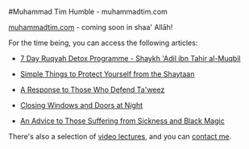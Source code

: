 [title: Muhammad Tim Humble - muhammadtim.com]:/
[menu: Home]:/
[order: 1]:/

#Muhammad Tim Humble - muhammadtim.com

[muhammadtim.com](http://www.muhammadtim.com/ "muhammadtim.com") - coming soon in shaa' Allāh!

For the time being, you can access the following articles:

* [7 Day Ruqyah Detox Programme - Shaykh 'Adil ibn Tahir al-Muqbil](/7dayrd)

* [Simple Things to Protect Yourself from the Shaytaan](/protectys)

* [A Response to Those Who Defend Ta'weez](/taweez)

* [Closing Windows and Doors at Night](/atnight)

* [An Advice to Those Suffering from Sickness and Black Magic](/advice)


There's also a selection of [video lectures](/video), and you can [contact me](/contact).
